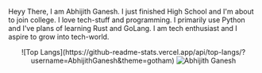 Heyy There, I am Abhijith Ganesh. I just finished High School and I'm about to join college.
I love tech-stuff and programming. I primarily use Python and I've plans of learning Rust and GoLang.
I am tech enthusiast and I aspire to grow into tech-world.


<p align="center"> 
![Top Langs](https://github-readme-stats.vercel.app/api/top-langs/?username=AbhijithGanesh&theme=gotham)
<img src="https://github-readme-stats.vercel.app/api?username=AbhijithGanesh&show_icons=true&theme=gotham" alt="Abhijith Ganesh" />
</p>





